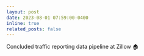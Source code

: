 ```yaml
---
layout: post
date: 2023-08-01 07:59:00-0400
inline: true
related_posts: false
---
```


Concluded traffic reporting data pipeline at Zillow 🏠

